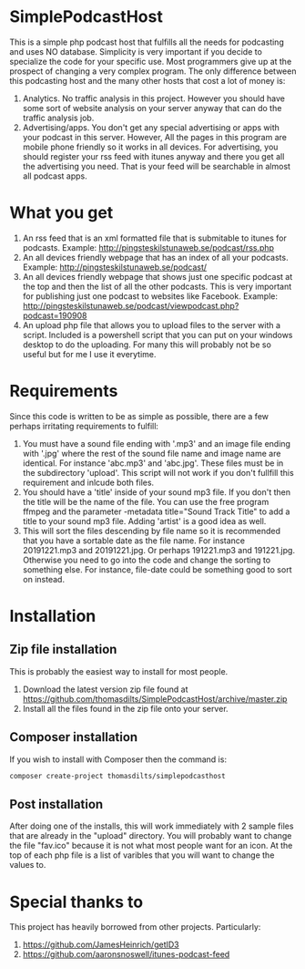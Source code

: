 # SimplePodcastHost
This is a simple php podcast host that fulfills all the needs for podcasting and uses NO database. Simplicity is very important
if you decide to specialize the code for your specific use. Most programmers give up at the prospect of changing a very complex program.
The only difference between this podcasting host and the many other hosts that cost a lot of money is:

1. Analytics. No traffic analysis in this project. However you should have some sort of website analysis on your server anyway that can do the traffic analysis job. 
2. Advertising/apps.  You don't get any special advertising or apps with your podcast in this server. However, All the pages in this program are mobile phone friendly so it works in all devices. For advertising, you should register your rss feed with itunes anyway and there you get all the advertising you need. That is your feed will be searchable in almost all podcast apps.

# What you get

1. An rss feed that is an xml formatted file that is submitable to itunes for podcasts. Example: http://pingsteskilstunaweb.se/podcast/rss.php
2. An all devices friendly webpage that has an index of all your podcasts. Example: http://pingsteskilstunaweb.se/podcast/
3. An all devices friendly webpage that shows just one specific podcast at the top and then the list of all the other podcasts. This is very important for publishing just one podcast to websites like Facebook. Example: http://pingsteskilstunaweb.se/podcast/viewpodcast.php?podcast=190908
4. An upload php file that allows you to upload files to the server with a script. Included is a powershell script that you
can put on your windows desktop to do the uploading. For many this will probably not be so useful but for me I use it everytime.

# Requirements
Since this code is written to be as simple as possible, there are a few perhaps irritating requirements to fulfill:

1. You must have a sound file ending with '.mp3' and an image file ending with '.jpg' 
where the rest of the sound file name and image name are identical. For instance 'abc.mp3' and 'abc.jpg'.
These files must be in the subdirectory 'upload'.
This script will not work if you don't fullfill this requirement and inlcude both files.
2. You should have a 'title' inside of your sound mp3 file. If you don't then the title will be the name of the file.
You can use the free program ffmpeg and the parameter -metadata title="Sound Track Title"  to add a title to 
your sound mp3 file. Adding 'artist' is a good idea as well.
3. This will sort the files descending by file name so it is recommended that you have a sortable date as the file name. For instance 
20191221.mp3 and 20191221.jpg.  Or perhaps 191221.mp3 and 191221.jpg. Otherwise you need to go into the code and change the sorting to something else. For instance, file-date could be something good to sort on instead.

# Installation

## Zip file installation

This is probably the easiest way to install for most people.

1. Download the latest version zip file found at https://github.com/thomasdilts/SimplePodcastHost/archive/master.zip 
2. Install all the files found in the zip file onto your server.

## Composer installation

If you wish to install with Composer then the command is:

```txt
composer create-project thomasdilts/simplepodcasthost
```

## Post installation

After doing one of the installs, this will work immediately with 2 sample files that are already in the "upload" directory.
You will probably want to change the file "fav.ico" because it is not what most people want for an icon. At the top of each php file is a list of varibles that you will want to change the values to.

# Special thanks to

This project has heavily borrowed from other projects. Particularly:

1. https://github.com/JamesHeinrich/getID3
2. https://github.com/aaronsnoswell/itunes-podcast-feed
